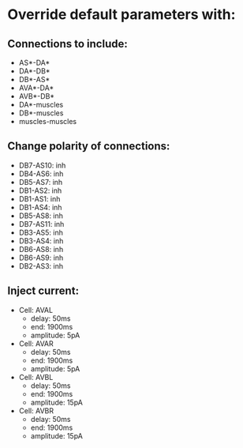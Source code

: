 # Override default parameters with:
## Connections to include:
- AS*-DA*
- DA*-DB*
- DB*-AS*
- AVA*-DA*
- AVB*-DB*
- DA*-muscles
- DB*-muscles
- muscles-muscles

## Change polarity of connections:
- DB7-AS10: inh
- DB4-AS6: inh
- DB5-AS7: inh
- DB1-AS2: inh
- DB1-AS1: inh
- DB1-AS4: inh
- DB5-AS8: inh
- DB7-AS11: inh
- DB3-AS5: inh
- DB3-AS4: inh
- DB6-AS8: inh
- DB6-AS9: inh
- DB2-AS3: inh

## Inject current:
- Cell: AVAL
    - delay: 50ms
    - end: 1900ms
    - amplitude: 5pA
- Cell: AVAR
    - delay: 50ms
    - end: 1900ms
    - amplitude: 5pA
- Cell: AVBL
    - delay: 50ms
    - end: 1900ms
    - amplitude: 15pA
- Cell: AVBR
    - delay: 50ms
    - end: 1900ms
    - amplitude: 15pA


